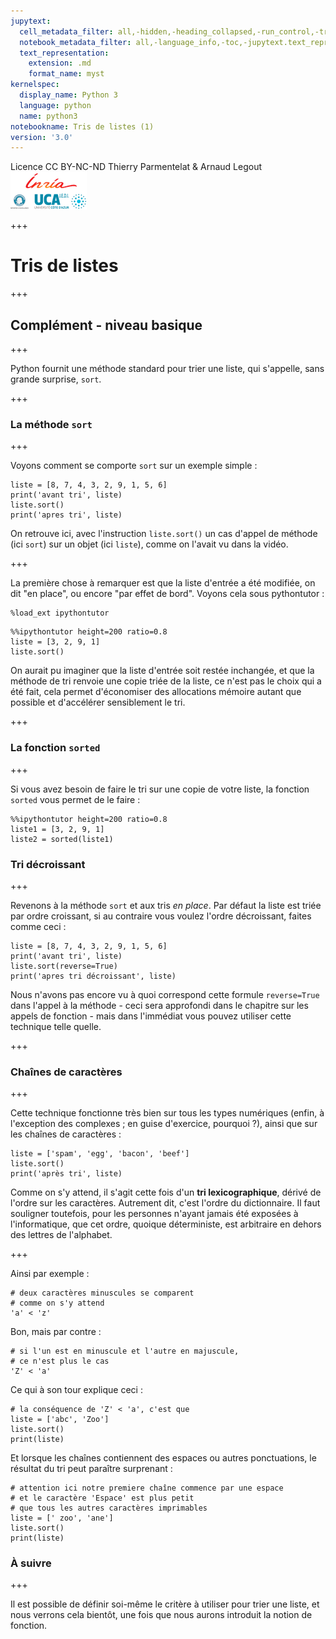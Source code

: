 ```yaml
---
jupytext:
  cell_metadata_filter: all,-hidden,-heading_collapsed,-run_control,-trusted
  notebook_metadata_filter: all,-language_info,-toc,-jupytext.text_representation.jupytext_version,-jupytext.text_representation.format_version
  text_representation:
    extension: .md
    format_name: myst
kernelspec:
  display_name: Python 3
  language: python
  name: python3
notebookname: Tris de listes (1)
version: '3.0'
---
```


<div class="licence">
<span>Licence CC BY-NC-ND</span>
<span>Thierry Parmentelat &amp; Arnaud Legout</span>
<span><img src="media/both-logos-small-alpha.png" /></span>
</div>

+++

# Tris de listes

+++

## Complément - niveau basique

+++

Python fournit une méthode standard pour trier une liste, qui s'appelle, sans grande surprise, `sort`.

+++

### La méthode `sort`

+++

Voyons comment se comporte `sort` sur un exemple simple :

```{code-cell}
liste = [8, 7, 4, 3, 2, 9, 1, 5, 6]
print('avant tri', liste)
liste.sort()
print('apres tri', liste)
```

On retrouve ici, avec l'instruction `liste.sort()` un cas d'appel de méthode (ici `sort`) sur un objet (ici `liste`), comme on l'avait vu dans la vidéo.

+++

La première chose à remarquer est que la liste d'entrée a été modifiée, on dit "en place", ou encore "par effet de bord". Voyons cela sous pythontutor :

```{code-cell}
%load_ext ipythontutor
```

```{code-cell}
%%ipythontutor height=200 ratio=0.8
liste = [3, 2, 9, 1]
liste.sort()
```

On aurait pu imaginer que la liste d'entrée soit restée inchangée, et que la méthode de tri renvoie une copie triée de la liste, ce n'est pas le choix qui a été fait, cela permet d'économiser des allocations mémoire autant que possible et d'accélérer sensiblement le tri.

+++

### La fonction `sorted`

+++

Si vous avez besoin de faire le tri sur une copie de votre liste, la fonction `sorted` vous permet de le faire :

```{code-cell}
%%ipythontutor height=200 ratio=0.8
liste1 = [3, 2, 9, 1]
liste2 = sorted(liste1)
```

### Tri décroissant

+++

Revenons à la méthode `sort` et aux tris *en place*. Par défaut la liste est triée par ordre croissant, si au contraire vous voulez l'ordre décroissant, faites comme ceci :

```{code-cell}
liste = [8, 7, 4, 3, 2, 9, 1, 5, 6]
print('avant tri', liste)
liste.sort(reverse=True)
print('apres tri décroissant', liste)
```

Nous n'avons pas encore vu à quoi correspond cette formule `reverse=True` dans l'appel à la méthode - ceci sera approfondi dans le chapitre sur les appels de fonction - mais dans l'immédiat vous pouvez utiliser cette technique telle quelle.

+++

### Chaînes de caractères

+++

Cette technique fonctionne très bien sur tous les types numériques (enfin, à l'exception des complexes ; en guise d'exercice, pourquoi ?), ainsi que sur les chaînes de caractères :

```{code-cell}
liste = ['spam', 'egg', 'bacon', 'beef']
liste.sort()
print('après tri', liste)
```

Comme on s'y attend, il s'agit cette fois d'un **tri lexicographique**, dérivé de l'ordre sur les caractères. Autrement dit, c'est l'ordre du dictionnaire. Il faut souligner toutefois, pour les personnes n'ayant jamais été exposées à l'informatique, que cet ordre, quoique déterministe, est arbitraire en dehors des lettres de l'alphabet.

+++

Ainsi par exemple :

```{code-cell}
# deux caractères minuscules se comparent
# comme on s'y attend
'a' < 'z'
```

Bon, mais par contre :

```{code-cell}
# si l'un est en minuscule et l'autre en majuscule,
# ce n'est plus le cas
'Z' < 'a'
```

Ce qui à son tour explique ceci :

```{code-cell}
# la conséquence de 'Z' < 'a', c'est que
liste = ['abc', 'Zoo']
liste.sort()
print(liste)
```

Et lorsque les chaînes contiennent des espaces ou autres ponctuations, le résultat du tri peut paraître surprenant :

```{code-cell}
# attention ici notre premiere chaîne commence par une espace
# et le caractère 'Espace' est plus petit
# que tous les autres caractères imprimables
liste = [' zoo', 'ane']
liste.sort()
print(liste)
```

### À suivre

+++

Il est possible de définir soi-même le critère à utiliser pour trier une liste, et nous verrons cela bientôt, une fois que nous aurons introduit la notion de fonction.
